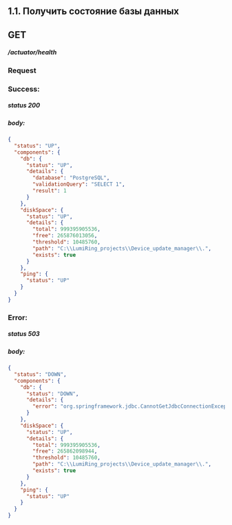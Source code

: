 ## 1.1. Получить состояние базы данных

## GET
#####  /actuator/health
### Request

### Success:
##### status 200
##### body:
```json
{
  "status": "UP",
  "components": {
    "db": {
      "status": "UP",
      "details": {
        "database": "PostgreSQL",
        "validationQuery": "SELECT 1",
        "result": 1
      }
    },
    "diskSpace": {
      "status": "UP",
      "details": {
        "total": 999395905536,
        "free": 265876013056,
        "threshold": 10485760,
        "path": "C:\\LumiRing_projects\\Device_update_manager\\.",
        "exists": true
      }
    },
    "ping": {
      "status": "UP"
    }
  }
}
```



### Error:
##### status 503
##### body:
```json
{
  "status": "DOWN",
  "components": {
    "db": {
      "status": "DOWN",
      "details": {
        "error": "org.springframework.jdbc.CannotGetJdbcConnectionException: Failed to obtain JDBC Connection"
      }
    },
    "diskSpace": {
      "status": "UP",
      "details": {
        "total": 999395905536,
        "free": 265862098944,
        "threshold": 10485760,
        "path": "C:\\LumiRing_projects\\Device_update_manager\\.",
        "exists": true
      }
    },
    "ping": {
      "status": "UP"
    }
  }
}
```